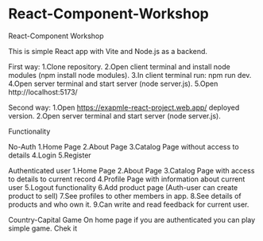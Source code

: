 # React-Component-Workshop
React-Component Workshop

This is simple React app with Vite and Node.js as a backend.

 First way:
1.Clone repository.
2.Open client terminal and install node modules (npm install node modules).
3.In client terminal run: npm run dev.
4.Open server terminal and start server (node server.js).
5.Open http://localhost:5173/

Second way:
1.Open https://exapmle-react-project.web.app/ deployed version.
2.Open server terminal and start server (node server.js).


Functionality

No-Auth
1.Home Page
2.About Page
3.Catalog Page without access to details
4.Login
5.Register

Authenticated user 
1.Home Page
2.About Page
3.Catalog Page with access to details to current record
4.Profile Page with information about current user
5.Logout functionality
6.Add product page (Auth-user can create product to sell)
7.See profiles to other members in app.
8.See details of products and who own it.
9.Can write and read feedback for current user.

Country-Capital Game
 On home page if you are authenticated you can play simple game. Chek it


